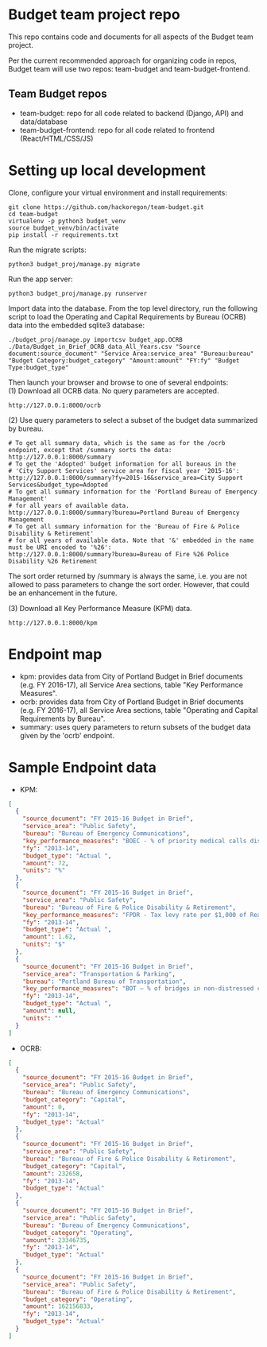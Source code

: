 # Budget team project repo

This repo contains code and documents for all aspects of the Budget team project.

Per the current recommended approach for organizing code in repos, Budget team will use two repos: team-budget and team-budget-frontend.

## Team Budget repos
- team-budget: repo for all code related to backend (Django, API) and data/database
- team-budget-frontend: repo for all code related to frontend (React/HTML/CSS/JS)

# Setting up local development

Clone, configure your virtual environment and install requirements:
```
git clone https://github.com/hackoregon/team-budget.git
cd team-budget
virtualenv -p python3 budget_venv
source budget_venv/bin/activate
pip install -r requirements.txt
```

Run the migrate scripts:
```
python3 budget_proj/manage.py migrate
```

Run the app server:
```
python3 budget_proj/manage.py runserver
```

Import data into the database. From the top level directory, run the following script to 
load the Operating and Capital Requirements by Bureau (OCRB) data into the embedded sqlite3 database:
```
./budget_proj/manage.py importcsv budget_app.OCRB ./Data/Budget_in_Brief_OCRB_data_All_Years.csv "Source document:source_document" "Service Area:service_area" "Bureau:bureau" "Budget Category:budget_category" "Amount:amount" "FY:fy" "Budget Type:budget_type"
```

Then launch your browser and browse to one of several endpoints:<br>
(1) Download all OCRB data. No query parameters are accepted.
```
http://127.0.0.1:8000/ocrb
```

(2) Use query parameters to select a subset of the budget data summarized by bureau.
```
# To get all summary data, which is the same as for the /ocrb endpoint, except that /summary sorts the data:
http://127.0.0.1:8000/summary
# To get the 'Adopted' budget information for all bureaus in the 
# 'City Support Services' service area for fiscal year '2015-16':
http://127.0.0.1:8000/summary?fy=2015-16&service_area=City Support Services&budget_type=Adopted
# To get all summary information for the 'Portland Bureau of Emergency Management'
# for all years of available data.
http://127.0.0.1:8000/summary?bureau=Portland Bureau of Emergency Management
# To get all summary information for the 'Bureau of Fire & Police Disability & Retirement'
# for all years of available data. Note that '&' embedded in the name must be URI encoded to '%26':
http://127.0.0.1:8000/summary?bureau=Bureau of Fire %26 Police Disability %26 Retirement
```

The sort order returned by /summary is always the same, i.e. you are not allowed to pass parameters
to change the sort order. However, that could be an enhancement in the future.

(3) Download all Key Performance Measure (KPM) data.
```
http://127.0.0.1:8000/kpm
```

# Endpoint map
- kpm: provides data from City of Portland Budget in Brief documents (e.g. FY 2016-17), all Service Area sections, table "Key Performance Measures".
- ocrb: provides data from City of Portland Budget in Brief documents (e.g. FY 2016-17), all Service Area sections, table "Operating and Capital Requirements by Bureau".
- summary: uses query parameters to return subsets of the budget data given by the 'ocrb' endpoint.

# Sample Endpoint data
- KPM:
```json
[
  {
    "source_document": "FY 2015-16 Budget in Brief",
    "service_area": "Public Safety",
    "bureau": "Bureau of Emergency Communications",
    "key_performance_measures": "BOEC - % of priority medical calls dispatched within 90 seconds",
    "fy": "2013-14",
    "budget_type": "Actual ",
    "amount": 72,
    "units": "%"
  },
  {
    "source_document": "FY 2015-16 Budget in Brief",
    "service_area": "Public Safety",
    "bureau": "Bureau of Fire & Police Disability & Retirement",
    "key_performance_measures": "FPDR - Tax levy rate per $1,000 of Real Market Value",
    "fy": "2013-14",
    "budget_type": "Actual ",
    "amount": 1.62,
    "units": "$"
  },
  {
    "source_document": "FY 2015-16 Budget in Brief",
    "service_area": "Transportation & Parking",
    "bureau": "Portland Bureau of Transportation",
    "key_performance_measures": "BOT – % of bridges in non-distressed condition",
    "fy": "2013-14",
    "budget_type": "Actual ",
    "amount": null,
    "units": ""
  }
]
```
- OCRB: 
```json
[
  {
    "source_document": "FY 2015-16 Budget in Brief",
    "service_area": "Public Safety",
    "bureau": "Bureau of Emergency Communications",
    "budget_category": "Capital",
    "amount": 0,
    "fy": "2013-14",
    "budget_type": "Actual"
  },
  {
    "source_document": "FY 2015-16 Budget in Brief",
    "service_area": "Public Safety",
    "bureau": "Bureau of Fire & Police Disability & Retirement",
    "budget_category": "Capital",
    "amount": 232658,
    "fy": "2013-14",
    "budget_type": "Actual"
  },
  {
    "source_document": "FY 2015-16 Budget in Brief",
    "service_area": "Public Safety",
    "bureau": "Bureau of Emergency Communications",
    "budget_category": "Operating",
    "amount": 23346735,
    "fy": "2013-14",
    "budget_type": "Actual"
  },
  {
    "source_document": "FY 2015-16 Budget in Brief",
    "service_area": "Public Safety",
    "bureau": "Bureau of Fire & Police Disability & Retirement",
    "budget_category": "Operating",
    "amount": 162156833,
    "fy": "2013-14",
    "budget_type": "Actual"
  }
]
```

